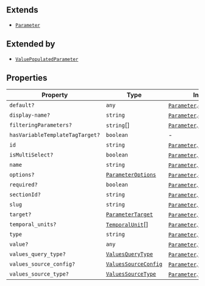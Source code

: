 ## Extends

- [`Parameter`](Parameter.md)

## Extended by

- [`ValuePopulatedParameter`](ValuePopulatedParameter.md)

## Properties

| Property                                                                  | Type                                          | Inherited from                                                                          |
| ------------------------------------------------------------------------- | --------------------------------------------- | --------------------------------------------------------------------------------------- |
| <a id="default"></a> `default?`                                           | `any`                                         | [`Parameter`](Parameter.md).[`default`](Parameter.md#default)                           |
| <a id="display-name"></a> `display-name?`                                 | `string`                                      | [`Parameter`](Parameter.md).[`display-name`](Parameter.md#display-name)                 |
| <a id="filteringparameters"></a> `filteringParameters?`                   | `string`[]                                    | [`Parameter`](Parameter.md).[`filteringParameters`](Parameter.md#filteringparameters)   |
| <a id="hasvariabletemplatetagtarget"></a> `hasVariableTemplateTagTarget?` | `boolean`                                     | -                                                                                       |
| <a id="id"></a> `id`                                                      | `string`                                      | [`Parameter`](Parameter.md).[`id`](Parameter.md#id)                                     |
| <a id="ismultiselect"></a> `isMultiSelect?`                               | `boolean`                                     | [`Parameter`](Parameter.md).[`isMultiSelect`](Parameter.md#ismultiselect)               |
| <a id="name"></a> `name`                                                  | `string`                                      | [`Parameter`](Parameter.md).[`name`](Parameter.md#name)                                 |
| <a id="options"></a> `options?`                                           | [`ParameterOptions`](ParameterOptions.md)     | [`Parameter`](Parameter.md).[`options`](Parameter.md#options)                           |
| <a id="required"></a> `required?`                                         | `boolean`                                     | [`Parameter`](Parameter.md).[`required`](Parameter.md#required)                         |
| <a id="sectionid"></a> `sectionId?`                                       | `string`                                      | [`Parameter`](Parameter.md).[`sectionId`](Parameter.md#sectionid)                       |
| <a id="slug"></a> `slug`                                                  | `string`                                      | [`Parameter`](Parameter.md).[`slug`](Parameter.md#slug)                                 |
| <a id="target"></a> `target?`                                             | [`ParameterTarget`](ParameterTarget.md)       | [`Parameter`](Parameter.md).[`target`](Parameter.md#target)                             |
| <a id="temporal_units"></a> `temporal_units?`                             | [`TemporalUnit`](TemporalUnit.md)[]           | [`Parameter`](Parameter.md).[`temporal_units`](Parameter.md#temporal_units)             |
| <a id="type"></a> `type`                                                  | `string`                                      | [`Parameter`](Parameter.md).[`type`](Parameter.md#type)                                 |
| <a id="value"></a> `value?`                                               | `any`                                         | [`Parameter`](Parameter.md).[`value`](Parameter.md#value)                               |
| <a id="values_query_type"></a> `values_query_type?`                       | [`ValuesQueryType`](ValuesQueryType.md)       | [`Parameter`](Parameter.md).[`values_query_type`](Parameter.md#values_query_type)       |
| <a id="values_source_config"></a> `values_source_config?`                 | [`ValuesSourceConfig`](ValuesSourceConfig.md) | [`Parameter`](Parameter.md).[`values_source_config`](Parameter.md#values_source_config) |
| <a id="values_source_type"></a> `values_source_type?`                     | [`ValuesSourceType`](ValuesSourceType.md)     | [`Parameter`](Parameter.md).[`values_source_type`](Parameter.md#values_source_type)     |
